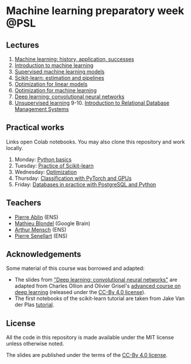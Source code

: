 # Machine learning preparatory week @PSL

## Lectures

  1. [Machine learning: history, application, successes](https://data-psl.github.io/lectures2020/slides/01_machine_learning_successes)
  2. [Introduction to machine learning](https://data-psl.github.io/lectures2020/slides/02_intro_to_machine_learning)
  3. [Supervised machine learning models](https://data-psl.github.io/lectures2020/slides/03_machine_learning_models/)
  4. [Scikit-learn: estimation and pipelines](https://data-psl.github.io/lectures2020/slides/04_scikit_learn/)
  5. [Optimization for linear models](https://data-psl.github.io/lectures2020/slides/05_optimization_linear_models/)
  6. [Optimization for machine learning](https://data-psl.github.io/lectures2020/slides/06_optimization_general/)
  7. [Deep learning: convolutional neural networks](https://data-psl.github.io/lectures2020/slides/07_deep_learning/)
  8. [Unsupervised learning](https://data-psl.github.io/lectures2020/slides/08_unsupervised_learning/)
  9-10. [Introduction to Relational Database Management Systems](https://data-psl.github.io/lectures2020/slides/09_database.pdf)

## Practical works

Links open Colab notebooks. You may also clone this repository and work locally.

 1. Monday: [Python basics](https://colab.research.google.com/github/data-psl/lectures2020/blob/master/notebooks/01_python_basics.ipynb)
 2. Tuesday: [Practice of Scikit-learn](https://github.com/data-psl/lectures2020/tree/master/notebooks/02_sklearn)
 3. Wednesday: [Optimization](https://colab.research.google.com/github/data-psl/lectures2020/blob/master/notebooks/03_optimization.ipynb)
 4. Thursday: [Classification with PyTorch and GPUs](https://github.com/data-psl/lectures2020/tree/master/notebooks/04_pytorch)
 5. Friday: [Databases in practice with PostgreSQL and Python](https://github.com/data-psl/lectures2020/tree/master/notebooks/05_sql.pdf)

## Teachers

 * [Pierre Ablin](!pierreablin.com) (ENS)
 * [Mathieu Blondel](!mblondel.org) (Google Brain)
 * [Arthur Mensch](!amensch.fr) (ENS)
 * [Pierre Senellart](!pierre.senellart.com) (ENS)


## Acknowledgements

Some material of this course was borrowed and adapted:
  * The slides from ["Deep learning: convolutional neural networks"](https://data-psl.github.io/lectures2020/slides/07_deep_learning/) are adapted from
  Charles Ollion and Olivier Grisel's [advanced course on deep learning](!https://github.com/m2dsupsdlclass/lectures-labs) (released under the
  [CC-By 4.0 license](https://creativecommons.org/licenses/by/4.0/legalcode)).
  * The first notebooks of the scikit-learn tutorial are taken from Jake Van der Plas [tutorial](https://github.com/jakevdp/sklearn_tutorial).

## License
All the code in this repository is made available under the MIT license unless otherwise noted.

The slides are published under the terms of the [CC-By 4.0 license](https://creativecommons.org/licenses/by/4.0/legalcode).
